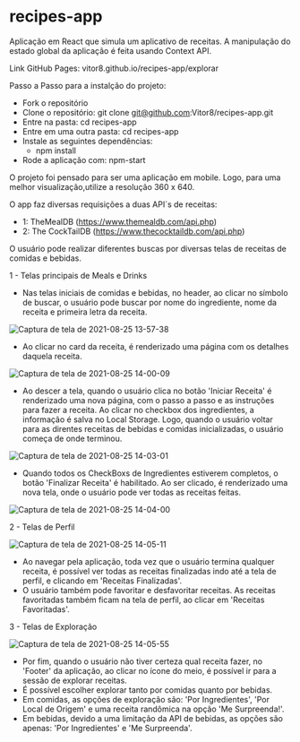 # recipes-app

Aplicação em React que simula um aplicativo de receitas. A manipulação do estado global da aplicação é feita usando Context API.

Link GitHub Pages: vitor8.github.io/recipes-app/explorar

Passo a Passo para a instalção do projeto:

- Fork o repositório
- Clone o repositório: git clone git@github.com:Vitor8/recipes-app.git
- Entre na pasta: cd recipes-app
- Entre em uma outra pasta: cd recipes-app
- Instale as seguintes dependências:
	- npm install
- Rode a aplicação com: npm-start

O projeto foi pensado para ser uma aplicação em mobile. Logo, para uma melhor visualização,utilize a resolução 360 x 640.

O app faz diversas requisições a duas API´s de receitas:
  - 1: TheMealDB (https://www.themealdb.com/api.php)
  - 2: The CockTailDB (https://www.thecocktaildb.com/api.php)

O usuário pode realizar diferentes buscas por diversas telas de receitas de comidas e bebidas.

1 - Telas principais de Meals e Drinks

  - Nas telas iniciais de comidas e bebidas, no header, ao clicar no símbolo de buscar, o usuário pode buscar por nome do ingrediente, nome da receita e primeira
  letra da receita.

![Captura de tela de 2021-08-25 13-57-38](https://user-images.githubusercontent.com/24492328/130833312-b8389ea5-97d0-4e8b-a043-67b515ad111b.png)

  - Ao clicar no card da receita, é renderizado uma página com os detalhes daquela receita.

![Captura de tela de 2021-08-25 14-00-09](https://user-images.githubusercontent.com/24492328/130833701-0e45c543-2321-425e-9d9f-fbcebcb071ad.png)

  - Ao descer a tela, quando o usuário clica no botão 'Iniciar Receita' é renderizado uma nova página, com o passo a passo e as instruções para fazer a receita. 
    Ao clicar no checkbox dos ingredientes, a informação é salva no Local Storage. Logo, quando o usuário voltar para as direntes receitas de bebidas e comidas inicializadas, o usuário começa de onde terminou.
  
![Captura de tela de 2021-08-25 14-03-01](https://user-images.githubusercontent.com/24492328/130834075-a81b1d8a-9440-4fff-a7af-cf9c2fda4946.png)
  
  - Quando todos os CheckBoxs de Ingredientes estiverem completos, o botão 'Finalizar Receita' é habilitado. Ao ser clicado, é renderizado uma nova tela, onde o usuário pode ver todas as receitas feitas.
 
 ![Captura de tela de 2021-08-25 14-04-00](https://user-images.githubusercontent.com/24492328/130834206-6d9f3402-f57b-4a7d-9d74-47236d93ce1b.png)
  
2 - Telas de Perfil

![Captura de tela de 2021-08-25 14-05-11](https://user-images.githubusercontent.com/24492328/130834326-68817848-b856-4de1-b8e8-17df81b4cf1a.png)

  - Ao navegar pela aplicação, toda vez que o usuário termina qualquer receita, é possível ver todas as receitas finalizadas indo até a tela de perfil, e clicando em 'Receitas Finalizadas'.
  - O usuário também pode favoritar e desfavoritar receitas. As receitas favoritadas também ficam na tela de perfil, ao clicar em 'Receitas Favoritadas'.
  
3 - Telas de Exploração

![Captura de tela de 2021-08-25 14-05-55](https://user-images.githubusercontent.com/24492328/130834424-c148d712-e5d4-49d9-ab52-f850f9bd29e5.png)

  - Por fim, quando o usuário não tiver certeza qual receita fazer, no 'Footer' da aplicação, ao clicar no ícone do meio, é possível ir para a sessão de explorar receitas. 
  - É possível escolher explorar tanto por comidas quanto por bebidas.
  - Em comidas, as opções de exploração são: 'Por Ingredientes', 'Por Local de Origem' e uma receita randômica na opção 'Me Surpreenda!'.
  - Em bebidas, devido a uma limitação da API de bebidas, as opções são apenas: 'Por Ingredientes' e 'Me Surpreenda'.





